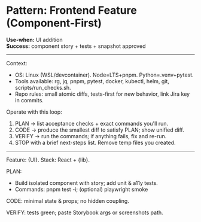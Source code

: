 # Pattern: Frontend Feature (Component-First)

**Use-when:** UI addition  
**Success:** component story + tests + snapshot approved

---

Context:
- OS: Linux (WSL/devcontainer). Node=LTS+pnpm. Python=.venv+pytest.
- Tools available: rg, jq, pnpm, pytest, docker, kubectl, helm, git, scripts/run_checks.sh.
- Repo rules: small atomic diffs, tests-first for new behavior, link Jira key in commits.

Operate with this loop:
1) PLAN → list acceptance checks + exact commands you'll run.
2) CODE → produce the smallest diff to satisfy PLAN; show unified diff.
3) VERIFY → run the commands; if anything fails, fix and re-run.
4) STOP with a brief next-steps list. Remove temp files you created.

---

Feature: {UI}. Stack: React + {lib}.

PLAN:
- Build isolated component with story; add unit & a11y tests.
- Commands: pnpm test -i; (optional) playwright smoke

CODE: minimal state & props; no hidden coupling.

VERIFY: tests green; paste Storybook args or screenshots path.